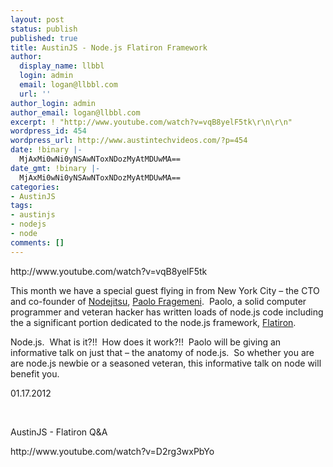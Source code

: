 ```yaml
---
layout: post
status: publish
published: true
title: AustinJS - Node.js Flatiron Framework
author:
  display_name: llbbl
  login: admin
  email: logan@llbbl.com
  url: ''
author_login: admin
author_email: logan@llbbl.com
excerpt: ! "http://www.youtube.com/watch?v=vqB8yelF5tk\r\n\r\n"
wordpress_id: 454
wordpress_url: http://www.austintechvideos.com/?p=454
date: !binary |-
  MjAxMi0wNi0yNSAwNToxNDozMyAtMDUwMA==
date_gmt: !binary |-
  MjAxMi0wNi0yNSAwNToxNDozMyAtMDUwMA==
categories:
- AustinJS
tags:
- austinjs
- nodejs
- node
comments: []
---
```

<p>http://www.youtube.com/watch?v=vqB8yelF5tk</p>
<p><a id="more"></a><a id="more-454"></a></p>
<p>This month we have a special guest flying in from New York City – the CTO and co-founder of <a href="http://jit.su">Nodejitsu</a>, <a href="http://twitter.com/hij1nx">Paolo Fragemeni</a>.  Paolo, a solid computer programmer and veteran hacker has written loads of node.js code including the a significant portion dedicated to the node.js framework, <a href="http://flatironjs.com/">Flatiron</a>.</p>
<p>Node.js.  What is it?!!  How does it work?!!  Paolo will be giving an informative talk on just that – the anatomy of node.js.  So whether you are are node.js newbie or a seasoned veteran, this informative talk on node will benefit you.</p>
<p>01.17.2012</p>
<p>&nbsp;</p>
<p>AustinJS - Flatiron Q&amp;A</p>
<p>http://www.youtube.com/watch?v=D2rg3wxPbYo</p>
